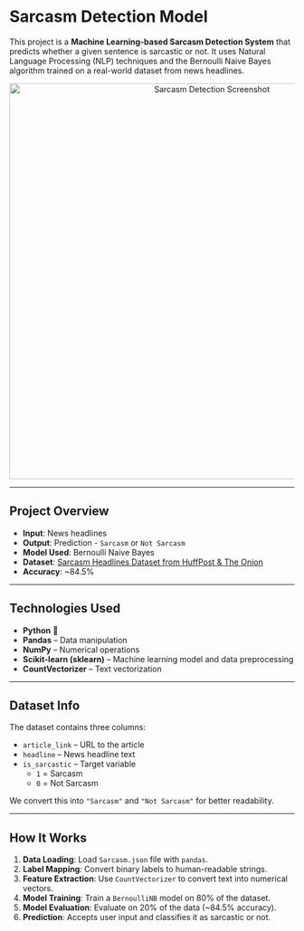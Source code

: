 # Sarcasm Detection Model

This project is a **Machine Learning-based Sarcasm Detection System** that predicts whether a given sentence is sarcastic or not. It uses Natural Language Processing (NLP) techniques and the Bernoulli Naive Bayes algorithm trained on a real-world dataset from news headlines.

<div align="center">
  <img src="screenshots/image.png" alt="Sarcasm Detection Screenshot" width="700"/>
</div>

---

## Project Overview

- **Input**: News headlines
- **Output**: Prediction - `Sarcasm` or `Not Sarcasm`
- **Model Used**: Bernoulli Naive Bayes
- **Dataset**: [Sarcasm Headlines Dataset from HuffPost & The Onion](https://www.kaggle.com/datasets/rmisra/news-headlines-dataset-for-sarcasm-detection)
- **Accuracy**: ~84.5%

---

## Technologies Used

- **Python** 🐍
- **Pandas** – Data manipulation
- **NumPy** – Numerical operations
- **Scikit-learn (sklearn)** – Machine learning model and data preprocessing
- **CountVectorizer** – Text vectorization

---

## Dataset Info

The dataset contains three columns:

- `article_link` – URL to the article
- `headline` – News headline text
- `is_sarcastic` – Target variable  
  - `1` = Sarcasm  
  - `0` = Not Sarcasm

We convert this into `"Sarcasm"` and `"Not Sarcasm"` for better readability.

---

## How It Works

1. **Data Loading**: Load `Sarcasm.json` file with `pandas`.
2. **Label Mapping**: Convert binary labels to human-readable strings.
3. **Feature Extraction**: Use `CountVectorizer` to convert text into numerical vectors.
4. **Model Training**: Train a `BernoulliNB` model on 80% of the dataset.
5. **Model Evaluation**: Evaluate on 20% of the data (~84.5% accuracy).
6. **Prediction**: Accepts user input and classifies it as sarcastic or not.
